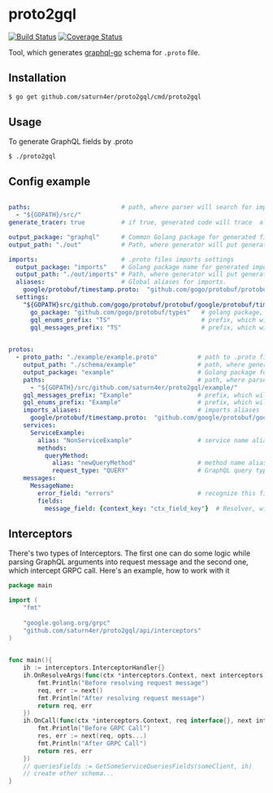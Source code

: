 proto2gql
==============
[![Build Status](https://travis-ci.org/saturn4er/proto2gql.svg?branch=master)](https://travis-ci.org/saturn4er/proto2gql)
[![Coverage Status](https://coveralls.io/repos/github/saturn4er/proto2gql/badge.svg?branch=master)](https://coveralls.io/github/saturn4er/proto2gql?branch=master)

Tool, which generates [graphql-go](https://github.com/graphql-go/graphql) schema for `.proto` file.  

## Installation
```bash
$ go get github.com/saturn4er/proto2gql/cmd/proto2gql
```

## Usage
To generate GraphQL fields by .proto 
```
$ ./proto2gql
```

## Config example
```yaml

paths:                         # path, where parser will search for imports
  - "${GOPATH}/src/"     
generate_tracer: true          # if true, generated code will trace  all functions calls

output_package: "graphql"      # Common Golang package for generated files 
output_path: "./out"           # Path, where generator will put generated files

imports:                       # .proto files imports settings
  output_package: "imports"    # Golang package name for generated imports
  output_path: "./out/imports" # Path, where generator will put generated imports files
  aliases:                     # Global aliases for imports. 
    google/protobuf/timestamp.proto:  "github.com/gogo/protobuf/protobuf/google/protobuf/timestamp.proto"
  settings:
    "${GOPATH}src/github.com/gogo/protobuf/protobuf/google/protobuf/timestamp.proto":
      go_package: "github.com/gogo/protobuf/types"   # golang package, of generated .proto file
      gql_enums_prefix: "TS"                         # prefix, which will be added to all generated GraphQL Enums
      gql_messages_prefix: "TS"                      # prefix, which will be added to all generated GraphQL Messages(including maps)
       

protos:
  - proto_path: "./example/example.proto"           # path to .proto file              
    output_path: "./schema/example"                 # path, where generator will put generated file
    output_package: "example"                       # Golang package for generated file
    paths:                                          # path, where parser will search for imports.  
      - "${GOPATH}/src/github.com/saturn4er/proto2gql/example/"
    gql_messages_prefix: "Example"                  # prefix, which will be added to all generated GraphQL Messages(including maps)
    gql_enums_prefix: "Example"                     # prefix, which will be added to all generated GraphQL Enums
    imports_aliases:                                # imports aliases
      google/protobuf/timestamp.proto:  "github.com/google/protobuf/google/protobuf/timestamp.proto"
    services:             
      ServiceExample:
        alias: "NonServiceExample"                  # service name alias
        methods:  
          queryMethod:                              
            alias: "newQueryMethod"                 # method name alias
            request_type: "QUERY"                   # GraphQL query type (QUERY|MUTATION)
    messages:
      MessageName:
        error_field: "errors"                       # recognize this field as payload error. You can access it in interceptors
        fields:
          message_field: {context_key: "ctx_field_key"}  # Resolver, will try to fetch this field from context instead of fetching it from arguments 
```

## Interceptors

There's two types of Interceptors. The first one can do some logic while parsing GraphQL arguments into request message and the second one, which intercept GRPC call. Here's an example, how to work with it

```go
package main

import (
	"fmt"
	
	"google.golang.org/grpc"
	"github.com/saturn4er/proto2gql/api/interceptors"
)
	

func main(){
    ih := interceptors.InterceptorHandler{}
    ih.OnResolveArgs(func(ctx *interceptors.Context, next interceptors.ResolveArgsInvoker) (result interface{}, err error) {
    	fmt.Println("Before resolving request message")
    	req, err := next()
    	fmt.Println("After resolving request message")
    	return req, err
    })
    ih.OnCall(func(ctx *interceptors.Context, req interface{}, next interceptors.CallMethodInvoker, opts ...grpc.CallOption) (result interface{}, err error) {
        fmt.Println("Before GRPC Call")
        res, err := next(req, opts...)
        fmt.Println("After GRPC Call")
        return res, err
    })
    // queriesFields := GetSomeServiceQueriesFields(someClient, ih)
    // create other schema...
}

```
